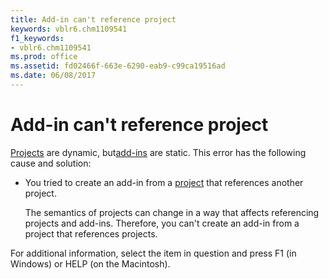 ```yaml
---
title: Add-in can't reference project
keywords: vblr6.chm1109541
f1_keywords:
- vblr6.chm1109541
ms.prod: office
ms.assetid: fd02466f-663e-6290-eab9-c99ca19516ad
ms.date: 06/08/2017
---
```



# Add-in can't reference project

[Projects](../../Glossary/vbe-glossary.md#project) are dynamic, but[add-ins](../../Glossary/vbe-glossary.md#add-in) are static. This error has the following cause and solution:



- You tried to create an add-in from a [project](../../Glossary/vbe-glossary.md#project) that references another project.
    
    The semantics of projects can change in a way that affects referencing projects and add-ins. Therefore, you can't create an add-in from a project that references projects.
    

For additional information, select the item in question and press F1 (in Windows) or HELP (on the Macintosh).

